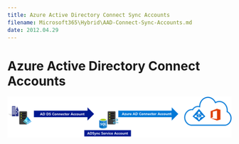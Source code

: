 ```yaml
---
title: Azure Active Directory Connect Sync Accounts
filename: Microsoft365\Hybrid\AAD-Connect-Sync-Accounts.md
date: 2012.04.29
---
```


# Azure Active Directory Connect Accounts




![AAD-Connect-Accounts](https://github.com/kj-park/tech/blob/main/Microsoft365/Hybrid/.media/AAD-Connect-Accounts.png?raw=true)
